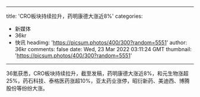 
---
title: 'CRO板块持续拉升，药明康德大涨近8%'
categories: 
 - 新媒体
 - 36kr
 - 快讯
headimg: 'https://picsum.photos/400/300?random=5551'
author: 36kr
comments: false
date: Wed, 23 Mar 2022 03:11:24 GMT
thumbnail: 'https://picsum.photos/400/300?random=5551'
---

<div>   
36氪获悉，CRO板块持续拉升，截至发稿，药明康德大涨近8%，和元生物涨超25%，药石科技、泰格医药涨超10%，亚太药业涨停，昭衍新药、美迪西、博腾股份等纷纷大涨。  
</div>
            